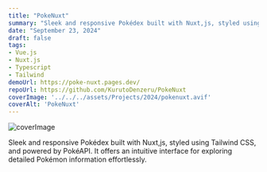 ```yaml
---
title: "PokeNuxt"
summary: "Sleek and responsive Pokédex built with Nuxt,js, styled using Tailwind CSS, and powered by PokéAPI. It offers an intuitive interface for exploring detailed Pokémon information effortlessly."
date: "September 23, 2024"
draft: false
tags:
- Vue.js
- Nuxt.js
- Typescript
- Tailwind
demoUrl: https://poke-nuxt.pages.dev/
repoUrl: https://github.com/KurutoDenzeru/PokeNuxt
coverImage: '../../../assets/Projects/2024/pokenuxt.avif'
coverAlt: 'PokeNuxt'
---
```


![coverImage](../../../assets/Projects/2024/pokenuxt.avif)

Sleek and responsive Pokédex built with Nuxt,js, styled using Tailwind CSS, and powered by PokéAPI. It offers an intuitive interface for exploring detailed Pokémon information effortlessly.
